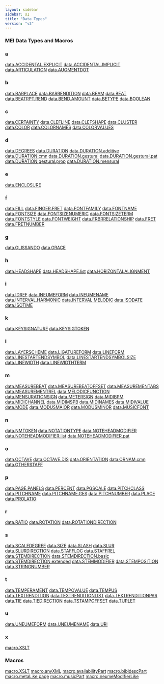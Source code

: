 ```yaml
---
layout: sidebar
sidebar: s1
title: "Data Types"
version: "v3"
---
```

<div>
   <h3 class="widget-title">MEI Data Types and Macros</h3>
   <div class="textwidget">
      <div class="sortedInitials well A">
         <h3>a</h3>
         <a class="link_odd chip A" href="/{{ page.version }}/data-types/data.ACCIDENTAL.EXPLICIT.html">data.ACCIDENTAL.EXPLICIT</a>
         <a class="link_odd chip A" href="/{{ page.version }}/data-types/data.ACCIDENTAL.IMPLICIT.html">data.ACCIDENTAL.IMPLICIT</a>
         <a class="link_odd chip A" href="/{{ page.version }}/data-types/data.ARTICULATION.html">data.ARTICULATION</a>
         <a class="link_odd chip A" href="/{{ page.version }}/data-types/data.AUGMENTDOT.html">data.AUGMENTDOT</a>
      </div>
      <div class="sortedInitials well B">
         <h3>b</h3>
         <a class="link_odd chip B" href="/{{ page.version }}/data-types/data.BARPLACE.html">data.BARPLACE</a>
         <a class="link_odd chip B" href="/{{ page.version }}/data-types/data.BARRENDITION.html">data.BARRENDITION</a>
         <a class="link_odd chip B" href="/{{ page.version }}/data-types/data.BEAM.html">data.BEAM</a>
         <a class="link_odd chip B" href="/{{ page.version }}/data-types/data.BEAT.html">data.BEAT</a>
         <a class="link_odd chip B" href="/{{ page.version }}/data-types/data.BEATRPT.REND.html">data.BEATRPT.REND</a>
         <a class="link_odd chip B" href="/{{ page.version }}/data-types/data.BEND.AMOUNT.html">data.BEND.AMOUNT</a>
         <a class="link_odd chip B" href="/{{ page.version }}/data-types/data.BETYPE.html">data.BETYPE</a>
         <a class="link_odd chip B" href="/{{ page.version }}/data-types/data.BOOLEAN.html">data.BOOLEAN</a>
      </div>
      <div class="sortedInitials well C">
         <h3>c</h3>
         <a class="link_odd chip C" href="/{{ page.version }}/data-types/data.CERTAINTY.html">data.CERTAINTY</a>
         <a class="link_odd chip C" href="/{{ page.version }}/data-types/data.CLEFLINE.html">data.CLEFLINE</a>
         <a class="link_odd chip C" href="/{{ page.version }}/data-types/data.CLEFSHAPE.html">data.CLEFSHAPE</a>
         <a class="link_odd chip C" href="/{{ page.version }}/data-types/data.CLUSTER.html">data.CLUSTER</a>
         <a class="link_odd chip C" href="/{{ page.version }}/data-types/data.COLOR.html">data.COLOR</a>
         <a class="link_odd chip C" href="/{{ page.version }}/data-types/data.COLORNAMES.html">data.COLORNAMES</a>
         <a class="link_odd chip C" href="/{{ page.version }}/data-types/data.COLORVALUES.html">data.COLORVALUES</a>
      </div>
      <div class="sortedInitials well D">
         <h3>d</h3>
         <a class="link_odd chip D" href="/{{ page.version }}/data-types/data.DEGREES.html">data.DEGREES</a>
         <a class="link_odd chip D" href="/{{ page.version }}/data-types/data.DURATION.html">data.DURATION</a>
         <a class="link_odd chip D" href="/{{ page.version }}/data-types/data.DURATION.additive.html">data.DURATION.additive</a>
         <a class="link_odd chip D" href="/{{ page.version }}/data-types/data.DURATION.cmn.html">data.DURATION.cmn</a>
         <a class="link_odd chip D" href="/{{ page.version }}/data-types/data.DURATION.gestural.html">data.DURATION.gestural</a>
         <a class="link_odd chip D" href="/{{ page.version }}/data-types/data.DURATION.gestural.pat.html">data.DURATION.gestural.pat</a>
         <a class="link_odd chip D" href="/{{ page.version }}/data-types/data.DURATION.gestural.prop.html">data.DURATION.gestural.prop</a>
         <a class="link_odd chip D" href="/{{ page.version }}/data-types/data.DURATION.mensural.html">data.DURATION.mensural</a>
      </div>
      <div class="sortedInitials well E">
         <h3>e</h3>
         <a class="link_odd chip E" href="/{{ page.version }}/data-types/data.ENCLOSURE.html">data.ENCLOSURE</a>
      </div>
      <div class="sortedInitials well F">
         <h3>f</h3>
         <a class="link_odd chip F" href="/{{ page.version }}/data-types/data.FILL.html">data.FILL</a>
         <a class="link_odd chip F" href="/{{ page.version }}/data-types/data.FINGER.FRET.html">data.FINGER.FRET</a>
         <a class="link_odd chip F" href="/{{ page.version }}/data-types/data.FONTFAMILY.html">data.FONTFAMILY</a>
         <a class="link_odd chip F" href="/{{ page.version }}/data-types/data.FONTNAME.html">data.FONTNAME</a>
         <a class="link_odd chip F" href="/{{ page.version }}/data-types/data.FONTSIZE.html">data.FONTSIZE</a>
         <a class="link_odd chip F" href="/{{ page.version }}/data-types/data.FONTSIZENUMERIC.html">data.FONTSIZENUMERIC</a>
         <a class="link_odd chip F" href="/{{ page.version }}/data-types/data.FONTSIZETERM.html">data.FONTSIZETERM</a>
         <a class="link_odd chip F" href="/{{ page.version }}/data-types/data.FONTSTYLE.html">data.FONTSTYLE</a>
         <a class="link_odd chip F" href="/{{ page.version }}/data-types/data.FONTWEIGHT.html">data.FONTWEIGHT</a>
         <a class="link_odd chip F" href="/{{ page.version }}/data-types/data.FRBRRELATIONSHIP.html">data.FRBRRELATIONSHIP</a>
         <a class="link_odd chip F" href="/{{ page.version }}/data-types/data.FRET.html">data.FRET</a>
         <a class="link_odd chip F" href="/{{ page.version }}/data-types/data.FRETNUMBER.html">data.FRETNUMBER</a>
      </div>
      <div class="sortedInitials well G">
         <h3>g</h3>
         <a class="link_odd chip G" href="/{{ page.version }}/data-types/data.GLISSANDO.html">data.GLISSANDO</a>
         <a class="link_odd chip G" href="/{{ page.version }}/data-types/data.GRACE.html">data.GRACE</a>
      </div>
      <div class="sortedInitials well H">
         <h3>h</h3>
         <a class="link_odd chip H" href="/{{ page.version }}/data-types/data.HEADSHAPE.html">data.HEADSHAPE</a>
         <a class="link_odd chip H" href="/{{ page.version }}/data-types/data.HEADSHAPE.list.html">data.HEADSHAPE.list</a>
         <a class="link_odd chip H" href="/{{ page.version }}/data-types/data.HORIZONTALALIGNMENT.html">data.HORIZONTALALIGNMENT</a>
      </div>
      <div class="sortedInitials well I">
         <h3>i</h3>
         <a class="link_odd chip I" href="/{{ page.version }}/data-types/data.IDREF.html">data.IDREF</a>
         <a class="link_odd chip I" href="/{{ page.version }}/data-types/data.INEUMEFORM.html">data.INEUMEFORM</a>
         <a class="link_odd chip I" href="/{{ page.version }}/data-types/data.INEUMENAME.html">data.INEUMENAME</a>
         <a class="link_odd chip I" href="/{{ page.version }}/data-types/data.INTERVAL.HARMONIC.html">data.INTERVAL.HARMONIC</a>
         <a class="link_odd chip I" href="/{{ page.version }}/data-types/data.INTERVAL.MELODIC.html">data.INTERVAL.MELODIC</a>
         <a class="link_odd chip I" href="/{{ page.version }}/data-types/data.ISODATE.html">data.ISODATE</a>
         <a class="link_odd chip I" href="/{{ page.version }}/data-types/data.ISOTIME.html">data.ISOTIME</a>
      </div>
      <div class="sortedInitials well K">
         <h3>k</h3>
         <a class="link_odd chip K" href="/{{ page.version }}/data-types/data.KEYSIGNATURE.html">data.KEYSIGNATURE</a>
         <a class="link_odd chip K" href="/{{ page.version }}/data-types/data.KEYSIGTOKEN.html">data.KEYSIGTOKEN</a>
      </div>
      <div class="sortedInitials well L">
         <h3>l</h3>
         <a class="link_odd chip L" href="/{{ page.version }}/data-types/data.LAYERSCHEME.html">data.LAYERSCHEME</a>
         <a class="link_odd chip L" href="/{{ page.version }}/data-types/data.LIGATUREFORM.html">data.LIGATUREFORM</a>
         <a class="link_odd chip L" href="/{{ page.version }}/data-types/data.LINEFORM.html">data.LINEFORM</a>
         <a class="link_odd chip L" href="/{{ page.version }}/data-types/data.LINESTARTENDSYMBOL.html">data.LINESTARTENDSYMBOL</a>
         <a class="link_odd chip L" href="/{{ page.version }}/data-types/data.LINESTARTENDSYMBOLSIZE.html">data.LINESTARTENDSYMBOLSIZE</a>
         <a class="link_odd chip L" href="/{{ page.version }}/data-types/data.LINEWIDTH.html">data.LINEWIDTH</a>
         <a class="link_odd chip L" href="/{{ page.version }}/data-types/data.LINEWIDTHTERM.html">data.LINEWIDTHTERM</a>
      </div>
      <div class="sortedInitials well M">
         <h3>m</h3>
         <a class="link_odd chip M" href="/{{ page.version }}/data-types/data.MEASUREBEAT.html">data.MEASUREBEAT</a>
         <a class="link_odd chip M" href="/{{ page.version }}/data-types/data.MEASUREBEATOFFSET.html">data.MEASUREBEATOFFSET</a>
         <a class="link_odd chip M" href="/{{ page.version }}/data-types/data.MEASUREMENTABS.html">data.MEASUREMENTABS</a>
         <a class="link_odd chip M" href="/{{ page.version }}/data-types/data.MEASUREMENTREL.html">data.MEASUREMENTREL</a>
         <a class="link_odd chip M" href="/{{ page.version }}/data-types/data.MELODICFUNCTION.html">data.MELODICFUNCTION</a>
         <a class="link_odd chip M" href="/{{ page.version }}/data-types/data.MENSURATIONSIGN.html">data.MENSURATIONSIGN</a>
         <a class="link_odd chip M" href="/{{ page.version }}/data-types/data.METERSIGN.html">data.METERSIGN</a>
         <a class="link_odd chip M" href="/{{ page.version }}/data-types/data.MIDIBPM.html">data.MIDIBPM</a>
         <a class="link_odd chip M" href="/{{ page.version }}/data-types/data.MIDICHANNEL.html">data.MIDICHANNEL</a>
         <a class="link_odd chip M" href="/{{ page.version }}/data-types/data.MIDIMSPB.html">data.MIDIMSPB</a>
         <a class="link_odd chip M" href="/{{ page.version }}/data-types/data.MIDINAMES.html">data.MIDINAMES</a>
         <a class="link_odd chip M" href="/{{ page.version }}/data-types/data.MIDIVALUE.html">data.MIDIVALUE</a>
         <a class="link_odd chip M" href="/{{ page.version }}/data-types/data.MODE.html">data.MODE</a>
         <a class="link_odd chip M" href="/{{ page.version }}/data-types/data.MODUSMAIOR.html">data.MODUSMAIOR</a>
         <a class="link_odd chip M" href="/{{ page.version }}/data-types/data.MODUSMINOR.html">data.MODUSMINOR</a>
         <a class="link_odd chip M" href="/{{ page.version }}/data-types/data.MUSICFONT.html">data.MUSICFONT</a>
      </div>
      <div class="sortedInitials well N">
         <h3>n</h3>
         <a class="link_odd chip N" href="/{{ page.version }}/data-types/data.NMTOKEN.html">data.NMTOKEN</a>
         <a class="link_odd chip N" href="/{{ page.version }}/data-types/data.NOTATIONTYPE.html">data.NOTATIONTYPE</a>
         <a class="link_odd chip N" href="/{{ page.version }}/data-types/data.NOTEHEADMODIFIER.html">data.NOTEHEADMODIFIER</a>
         <a class="link_odd chip N" href="/{{ page.version }}/data-types/data.NOTEHEADMODIFIER.list.html">data.NOTEHEADMODIFIER.list</a>
         <a class="link_odd chip N" href="/{{ page.version }}/data-types/data.NOTEHEADMODIFIER.pat.html">data.NOTEHEADMODIFIER.pat</a>
      </div>
      <div class="sortedInitials well O">
         <h3>o</h3>
         <a class="link_odd chip O" href="/{{ page.version }}/data-types/data.OCTAVE.html">data.OCTAVE</a>
         <a class="link_odd chip O" href="/{{ page.version }}/data-types/data.OCTAVE.DIS.html">data.OCTAVE.DIS</a>
         <a class="link_odd chip O" href="/{{ page.version }}/data-types/data.ORIENTATION.html">data.ORIENTATION</a>
         <a class="link_odd chip O" href="/{{ page.version }}/data-types/data.ORNAM.cmn.html">data.ORNAM.cmn</a>
         <a class="link_odd chip O" href="/{{ page.version }}/data-types/data.OTHERSTAFF.html">data.OTHERSTAFF</a>
      </div>
      <div class="sortedInitials well P">
         <h3>p</h3>
         <a class="link_odd chip P" href="/{{ page.version }}/data-types/data.PAGE.PANELS.html">data.PAGE.PANELS</a>
         <a class="link_odd chip P" href="/{{ page.version }}/data-types/data.PERCENT.html">data.PERCENT</a>
         <a class="link_odd chip P" href="/{{ page.version }}/data-types/data.PGSCALE.html">data.PGSCALE</a>
         <a class="link_odd chip P" href="/{{ page.version }}/data-types/data.PITCHCLASS.html">data.PITCHCLASS</a>
         <a class="link_odd chip P" href="/{{ page.version }}/data-types/data.PITCHNAME.html">data.PITCHNAME</a>
         <a class="link_odd chip P" href="/{{ page.version }}/data-types/data.PITCHNAME.GES.html">data.PITCHNAME.GES</a>
         <a class="link_odd chip P" href="/{{ page.version }}/data-types/data.PITCHNUMBER.html">data.PITCHNUMBER</a>
         <a class="link_odd chip P" href="/{{ page.version }}/data-types/data.PLACE.html">data.PLACE</a>
         <a class="link_odd chip P" href="/{{ page.version }}/data-types/data.PROLATIO.html">data.PROLATIO</a>
      </div>
      <div class="sortedInitials well R">
         <h3>r</h3>
         <a class="link_odd chip R" href="/{{ page.version }}/data-types/data.RATIO.html">data.RATIO</a>
         <a class="link_odd chip R" href="/{{ page.version }}/data-types/data.ROTATION.html">data.ROTATION</a>
         <a class="link_odd chip R" href="/{{ page.version }}/data-types/data.ROTATIONDIRECTION.html">data.ROTATIONDIRECTION</a>
      </div>
      <div class="sortedInitials well S">
         <h3>s</h3>
         <a class="link_odd chip S" href="/{{ page.version }}/data-types/data.SCALEDEGREE.html">data.SCALEDEGREE</a>
         <a class="link_odd chip S" href="/{{ page.version }}/data-types/data.SIZE.html">data.SIZE</a>
         <a class="link_odd chip S" href="/{{ page.version }}/data-types/data.SLASH.html">data.SLASH</a>
         <a class="link_odd chip S" href="/{{ page.version }}/data-types/data.SLUR.html">data.SLUR</a>
         <a class="link_odd chip S" href="/{{ page.version }}/data-types/data.SLURDIRECTION.html">data.SLURDIRECTION</a>
         <a class="link_odd chip S" href="/{{ page.version }}/data-types/data.STAFFLOC.html">data.STAFFLOC</a>
         <a class="link_odd chip S" href="/{{ page.version }}/data-types/data.STAFFREL.html">data.STAFFREL</a>
         <a class="link_odd chip S" href="/{{ page.version }}/data-types/data.STEMDIRECTION.html">data.STEMDIRECTION</a>
         <a class="link_odd chip S" href="/{{ page.version }}/data-types/data.STEMDIRECTION.basic.html">data.STEMDIRECTION.basic</a>
         <a class="link_odd chip S" href="/{{ page.version }}/data-types/data.STEMDIRECTION.extended.html">data.STEMDIRECTION.extended</a>
         <a class="link_odd chip S" href="/{{ page.version }}/data-types/data.STEMMODIFIER.html">data.STEMMODIFIER</a>
         <a class="link_odd chip S" href="/{{ page.version }}/data-types/data.STEMPOSITION.html">data.STEMPOSITION</a>
         <a class="link_odd chip S" href="/{{ page.version }}/data-types/data.STRINGNUMBER.html">data.STRINGNUMBER</a>
      </div>
      <div class="sortedInitials well T">
         <h3>t</h3>
         <a class="link_odd chip T" href="/{{ page.version }}/data-types/data.TEMPERAMENT.html">data.TEMPERAMENT</a>
         <a class="link_odd chip T" href="/{{ page.version }}/data-types/data.TEMPOVALUE.html">data.TEMPOVALUE</a>
         <a class="link_odd chip T" href="/{{ page.version }}/data-types/data.TEMPUS.html">data.TEMPUS</a>
         <a class="link_odd chip T" href="/{{ page.version }}/data-types/data.TEXTRENDITION.html">data.TEXTRENDITION</a>
         <a class="link_odd chip T" href="/{{ page.version }}/data-types/data.TEXTRENDITIONLIST.html">data.TEXTRENDITIONLIST</a>
         <a class="link_odd chip T" href="/{{ page.version }}/data-types/data.TEXTRENDITIONPAR.html">data.TEXTRENDITIONPAR</a>
         <a class="link_odd chip T" href="/{{ page.version }}/data-types/data.TIE.html">data.TIE</a>
         <a class="link_odd chip T" href="/{{ page.version }}/data-types/data.TIEDIRECTION.html">data.TIEDIRECTION</a>
         <a class="link_odd chip T" href="/{{ page.version }}/data-types/data.TSTAMPOFFSET.html">data.TSTAMPOFFSET</a>
         <a class="link_odd chip T" href="/{{ page.version }}/data-types/data.TUPLET.html">data.TUPLET</a>
      </div>
      <div class="sortedInitials well U">
         <h3>u</h3>
         <a class="link_odd chip U" href="/{{ page.version }}/data-types/data.UNEUMEFORM.html">data.UNEUMEFORM</a>
         <a class="link_odd chip U" href="/{{ page.version }}/data-types/data.UNEUMENAME.html">data.UNEUMENAME</a>
         <a class="link_odd chip U" href="/{{ page.version }}/data-types/data.URI.html">data.URI</a>
      </div>
      <div class="sortedInitials well X">
         <h3>x</h3>
         <a class="link_odd chip X" href="/{{ page.version }}/data-types/macro.XSLT.html">macro.XSLT</a>
      </div>
      <div class="sortedInitials well macros">
         <h3>Macros</h3>
         <a class="link_odd chip X" href="/{{ page.version }}/data-types/macro.XSLT.html">macro.XSLT</a>
         <a class="link_odd chip a" href="/{{ page.version }}/data-types/macro.anyXML.html">macro.anyXML</a>
         <a class="link_odd chip a" href="/{{ page.version }}/data-types/macro.availabilityPart.html">macro.availabilityPart</a>
         <a class="link_odd chip b" href="/{{ page.version }}/data-types/macro.bibldescPart.html">macro.bibldescPart</a>
         <a class="link_odd chip m" href="/{{ page.version }}/data-types/macro.metaLike.page.html">macro.metaLike.page</a>
         <a class="link_odd chip m" href="/{{ page.version }}/data-types/macro.musicPart.html">macro.musicPart</a>
         <a class="link_odd chip n" href="/{{ page.version }}/data-types/macro.neumeModifierLike.html">macro.neumeModifierLike</a>
      </div>
   </div>
</div>
